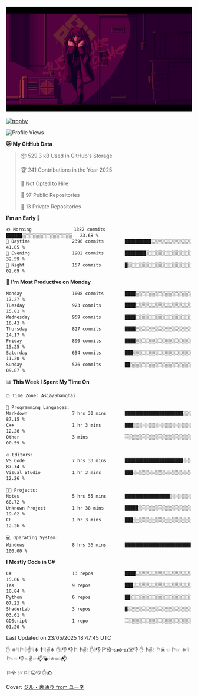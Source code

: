 ![](imgs/main.png)

[![trophy](https://github-profile-trophy.vercel.app/?username=NeilKleistGao&theme=dracula)](https://github.com/ryo-ma/github-profile-trophy)

<!--START_SECTION:waka-->
![Profile Views](http://img.shields.io/badge/Profile%20Views-0-blue)

**🐱 My GitHub Data** 

> 📦 529.3 kB Used in GitHub's Storage 
 > 
> 🏆 241 Contributions in the Year 2025
 > 
> 🚫 Not Opted to Hire
 > 
> 📜 97 Public Repositories 
 > 
> 🔑 13 Private Repositories 
 > 
**I'm an Early 🐤** 

```text
🌞 Morning                1382 commits        ██████░░░░░░░░░░░░░░░░░░░   23.68 % 
🌆 Daytime                2396 commits        ██████████░░░░░░░░░░░░░░░   41.05 % 
🌃 Evening                1902 commits        ████████░░░░░░░░░░░░░░░░░   32.59 % 
🌙 Night                  157 commits         █░░░░░░░░░░░░░░░░░░░░░░░░   02.69 % 
```
📅 **I'm Most Productive on Monday** 

```text
Monday                   1008 commits        ████░░░░░░░░░░░░░░░░░░░░░   17.27 % 
Tuesday                  923 commits         ████░░░░░░░░░░░░░░░░░░░░░   15.81 % 
Wednesday                959 commits         ████░░░░░░░░░░░░░░░░░░░░░   16.43 % 
Thursday                 827 commits         ████░░░░░░░░░░░░░░░░░░░░░   14.17 % 
Friday                   890 commits         ████░░░░░░░░░░░░░░░░░░░░░   15.25 % 
Saturday                 654 commits         ███░░░░░░░░░░░░░░░░░░░░░░   11.20 % 
Sunday                   576 commits         ██░░░░░░░░░░░░░░░░░░░░░░░   09.87 % 
```


📊 **This Week I Spent My Time On** 

```text
🕑︎ Time Zone: Asia/Shanghai

💬 Programming Languages: 
Markdown                 7 hrs 30 mins       ██████████████████████░░░   87.15 % 
C++                      1 hr 3 mins         ███░░░░░░░░░░░░░░░░░░░░░░   12.26 % 
Other                    3 mins              ░░░░░░░░░░░░░░░░░░░░░░░░░   00.59 % 

🔥 Editors: 
VS Code                  7 hrs 33 mins       ██████████████████████░░░   87.74 % 
Visual Studio            1 hr 3 mins         ███░░░░░░░░░░░░░░░░░░░░░░   12.26 % 

🐱‍💻 Projects: 
Notes                    5 hrs 55 mins       █████████████████░░░░░░░░   68.72 % 
Unknown Project          1 hr 38 mins        █████░░░░░░░░░░░░░░░░░░░░   19.02 % 
CF                       1 hr 3 mins         ███░░░░░░░░░░░░░░░░░░░░░░   12.26 % 

💻 Operating System: 
Windows                  8 hrs 36 mins       █████████████████████████   100.00 % 
```

**I Mostly Code in C#** 

```text
C#                       13 repos            ████░░░░░░░░░░░░░░░░░░░░░   15.66 % 
TeX                      9 repos             ███░░░░░░░░░░░░░░░░░░░░░░   10.84 % 
Python                   6 repos             ██░░░░░░░░░░░░░░░░░░░░░░░   07.23 % 
ShaderLab                3 repos             █░░░░░░░░░░░░░░░░░░░░░░░░   03.61 % 
GDScript                 1 repo              ░░░░░░░░░░░░░░░░░░░░░░░░░   01.20 % 
```




 Last Updated on 23/05/2025 18:47:45 UTC
<!--END_SECTION:waka-->

✋ ❄☟⚐🕆☝☟❄ 🕈☟✌❄ ✋🕯👎 👎⚐ 🕈✌💧 ✋🕯👎 🏱☼☜❄☜☠👎 ✋ 🕈✌💧 ⚐☠☜ ⚐☞ ❄☟⚐💧☜ 👎☜✌☞📫💣🕆❄☜💧📬

⚐☼ 💧☟⚐🕆☹👎 ✋✍

Cover: [ジル・裏通り from ユーネ](https://www.pixiv.net/artworks/62127066)
